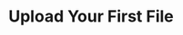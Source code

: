 ---
title: Upload Your First File
description: Guide to uploading files using the StorageHub SDK.
---